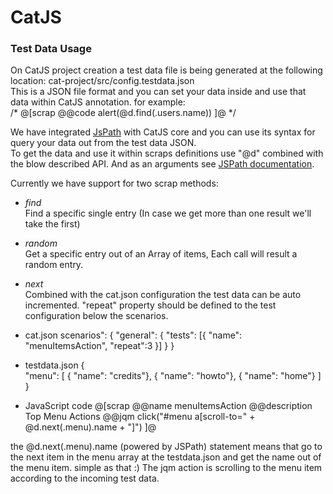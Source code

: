 CatJS
==============

### Test Data Usage

On CatJS project creation a test data file is being generated at the following location: cat-project/src/config.testdata.json    
This is a JSON file format and you can set your data inside and use that data within CatJS annotation. for example:  
        /*
            @[scrap
                @@code alert(@d.find(.users.name))
            ]@
        */
        
We have integrated [JsPath](https://github.com/dfilatov/jspath) with CatJS core and you can use its syntax for query your data out from the test data JSON.  
To get the data and use it within scraps definitions use "@d" combined with the blow described API. And as an arguments see [JSPath documentation](https://github.com/dfilatov/jspath).

Currently we have support for two scrap methods:  
* *find*    
Find a specific single entry (In case we get more than one result we'll take the first)

* *random*  
Get a specific entry out of an Array of items, Each call will result a random entry.

* *next*  
Combined with the cat.json configuration the test data can be auto incremented. "repeat" property should be defined to the test configuration below the scenarios. 

* cat.json 
        scenarios": {
            "general": {
              "tests": [{
                "name": "menuItemsAction", "repeat":3
              }]
            }
        }
        
* testdata.json
        {    
            "menu": [
                { "name": "credits"},
                { "name": "howto"},
                { "name": "home"}
            ]
        }   
        
* JavaScript code
        @[scrap
            @@name menuItemsAction
            @@description Top Menu Actions
            @@jqm click("#menu a[scroll-to=" + @d.next(.menu).name + "]")
        ]@
                
the @d.next(.menu).name (powered by JSPath) statement means that go to the next item in the menu array at the testdata.json and get the name out of the menu item. simple as that :) The jqm action is scrolling to the menu item according to the incoming test data.        